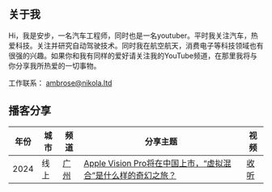 ## 关于我
Hi，我是安步，一名汽车工程师，同时也是一名youtuber。平时我关注汽车，热爱科技。关注并研究自动驾驶技术。同时我在航空航天，消费电子等科技领域也有很强的兴趣。如果你和我有同样的爱好请关注我的YouTube频道，在那里我将与你分享我所热爱的一切事物。

工作联系： ambrose@nikola.ltd

<!-- ## 出版物
| 标题       |类型        |出版社   |链接        |
| ----------- |----------- |----------- |----------- |
|[深入理解 Istio — 云原生服务网格进阶实战](https://www.nikola.ltd/post/2021-08-26-istio-handbook/)|实体书籍|电子工业出版社|[购买链接](https://item.jd.com/13200745.html)|
|[Distributed Tracing with Jaeger, Kubernetes, and Istio](https://www.nikola.ltd/post/2021-09-08-distributed-tracing-with-jaeger-kubernetes-and-istio/)|在线教程|[曼宁出版社（美）](https://www.manning.com/)|[30% 折扣](https://www.manning.com/liveprojectseries/distributed-tracing-ser)|
|[云原生数据中心网络](https://nikola.ltd/post/2021-08-27-cloud-native-data-center)|翻译书籍|中国电力出版社|[购买链接](https://item.jd.com/12929975.html)|
|[Istio 运维实战](https://istio-operation-bible.aeraki.net)|电子书籍||[在线阅读](https://istio-operation-bible.aeraki.net)| -->


## 播客分享
|年份          |城市        |频道         | 分享主题    |视频       |
| ----------- |----------- |----------- |----------- |----------- |
|2024|线上|[广州](https://events.istio.io/istiocon-2022)|[Apple Vision Pro将在中国上市，“虚拟混合”是什么样的奇幻之旅？](https://xima.tv/1_BH0fGD?_sonic=0)|[收听](https://xima.tv/1_BH0fGD?_sonic=0)|


